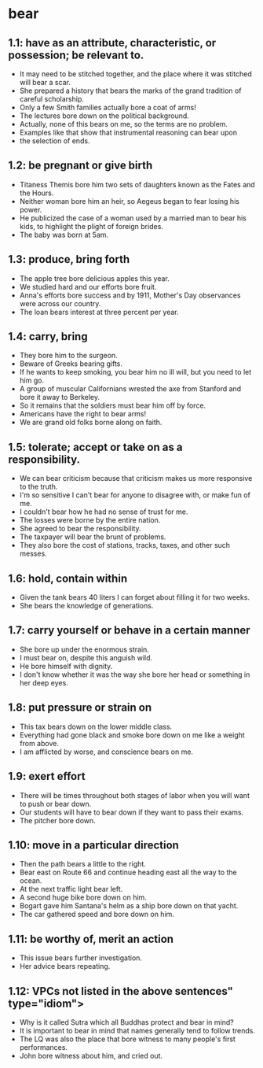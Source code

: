 # bear
## 1.1: have as an attribute, characteristic, or possession; be relevant to.

  *  It may need to be stitched together, and the place where it was stitched will bear a scar.
  *  She prepared a history that bears the marks of the grand tradition of careful scholarship.
  *  Only a few Smith families actually bore a coat of arms!
  *  The lectures bore down on the political background.
  *  Actually, none of this bears on me, so the terms are no problem.
  *  Examples like that show that instrumental reasoning can bear upon
  *  the selection of ends.

## 1.2: be pregnant or give birth

  *  Titaness Themis bore him two sets of daughters known as the Fates and the Hours.
  *  Neither woman bore him an heir, so Aegeus began to fear losing his power.
  *  He publicized the case of a woman used by a married man to bear his kids, to highlight the plight of foreign brides.
  *  The baby was born at 5am.

## 1.3: produce, bring forth

  *  The apple tree bore delicious apples this year.
  *  We studied hard and our efforts bore fruit.
  *  Anna's efforts bore success and by 1911, Mother's Day observances were across our country.
  *  The loan bears interest at three percent per year.

## 1.4: carry, bring

  *  They bore him to the surgeon.
  *  Beware of Greeks bearing gifts.
  *  If he wants to keep smoking, you bear him no ill will, but you need to let him go.
  *  A group of muscular Californians wrested the axe from Stanford and bore it away to Berkeley.
  *  So it remains that the soldiers must bear him off by force.
  *  Americans have the right to bear arms!
  *  We are grand old folks borne along on faith.

## 1.5: tolerate; accept or take on as a responsibility.

  *  We can bear criticism because that criticism makes us more responsive to the truth.
  *  I'm so sensitive I can't bear for anyone to disagree with, or make fun of me.
  *  I couldn't bear how he had no sense of trust for me.
  *  The losses were borne by the entire nation.
  *  She agreed to bear the responsibility.
  *  The taxpayer will bear the brunt of problems.
  *  They also bore the cost of stations, tracks, taxes, and other such messes.

## 1.6: hold, contain within

  *  Given the tank bears 40 liters I can forget about filling it for two weeks.
  *  She bears the knowledge of generations.

## 1.7: carry yourself or behave in a certain manner

  *  She bore up under the enormous strain.
  *  I must bear on, despite this anguish wild.
  *  He bore himself with dignity.
  *  I don't know whether it was the way she bore her head or something in her deep eyes.

## 1.8: put pressure or strain on

  *  This tax bears down on the lower middle class.
  *  Everything had gone black and smoke bore down on me like a weight from above.
  *  I am afflicted by worse, and conscience bears on me.

## 1.9: exert effort

  *  There will be times throughout both stages of labor when you will want to push or bear down.
  *  Our students will have to bear down if they want to pass their exams.
  *  The pitcher bore down.

## 1.10: move in a particular direction

  *  Then the path bears a little to the right.
  *  Bear east on Route 66 and continue heading east all the way to the ocean.
  *  At the next traffic light bear left.
  *  A second huge bike bore down on him.
  *  Bogart gave him Santana's helm as a ship bore down on that yacht.
  *  The car gathered speed and bore down on him.

## 1.11: be worthy of, merit an action

  *  This issue bears further investigation.
  *  Her advice bears repeating.

## 1.12: VPCs not listed in the above sentences" type="idiom">

  *  Why is it called Sutra which all Buddhas protect and bear in mind?
  *  It is important to bear in mind that names generally tend to follow trends.
  *  The LQ was also the place that bore witness to many people's first performances.
  *  John bore witness about him, and cried out.
